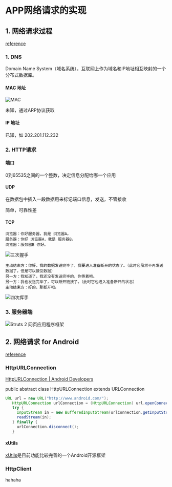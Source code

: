 # APP网络请求的实现 #

## 1. 网络请求过程 ##

[reference](https://www.jianshu.com/p/8a40f99da882)

### 1. DNS ###

Domain Name System（域名系统），互联网上作为域名和IP地址相互映射的一个分布式数据库。

#### MAC 地址 ####

![MAC](https://upload-images.jianshu.io/upload_images/3333422-15df189e79afb75b.png?imageMogr2/auto-orient/strip|imageView2/2/w/500/format/webp)

未知，通过ARP协议获取

#### IP 地址 ####

已知，如 202.201.112.232

### 2. HTTP请求 ###

#### 端口 ####

0到65535之间的一个整数，决定信息分配给哪一个应用

#### UDP ####

在数据包中插入一段数据用来标记端口信息，发送，不管接收

简单，可靠性差

#### TCP ####

```text
浏览器：你好服务器，我是 浏览器A。
服务器：你好 浏览器A，我是 服务器B。
浏览器：服务器B 你好。
```

![三次握手](https://upload-images.jianshu.io/upload_images/3333422-b9c17e41f34fd4fa.png?imageMogr2/auto-orient/strip|imageView2/2/w/482/format/webp)

```text
主动结束方：你好，我的数据发送完毕了，我要进入准备断开的状态了。（此时它虽然不再发送数据了，但是可以接受数据）
另一方：我知道了，我还没有发送完毕的，你等着吧。
另一方：我也发送完毕了，可以断开链接了。（此时它也进入准备断开的状态）
主动结束方：好的，那断开吧。
```

![四次挥手](https://upload-images.jianshu.io/upload_images/3333422-b751ca9b4892959e.jpg?imageMogr2/auto-orient/strip|imageView2/2/w/883/format/webp)

### 3. 服务器端 ###

![Struts 2 网页应用程序框架](https://upload-images.jianshu.io/upload_images/3333422-307ca7eb5ca07f82.png?imageMogr2/auto-orient/strip|imageView2/2/w/641/format/webp)

## 2. 网络请求 for Android ##

[reference](http://blog.oneapm.com/apm-tech/344.html)

### HttpURLConnection ###

[HttpURLConnection | Android Developers](https://developer.android.com/reference/java/net/HttpURLConnection)

public abstract class HttpURLConnection
extends URLConnection

```java
URL url = new URL("http://www.android.com/");
   HttpURLConnection urlConnection = (HttpURLConnection) url.openConnection();
   try {
     InputStream in = new BufferedInputStream(urlConnection.getInputStream());
     readStream(in);
   } finally {
     urlConnection.disconnect();
   }
```

#### xUtils ####

[xUtils](https://www.jianshu.com/p/4576dd6ee411)是目前功能比较完善的一个Android开源框架

### HttpClient ###

hahaha
